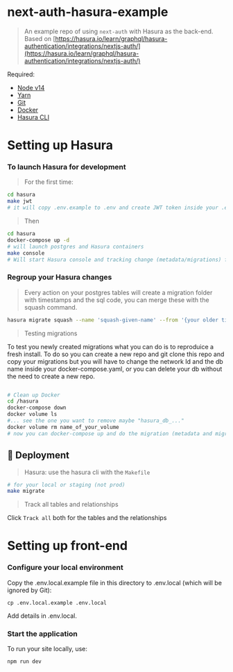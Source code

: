 # next-auth-hasura-example

> An example repo of using `next-auth` with Hasura as the back-end. Based on [https://hasura.io/learn/graphql/hasura-authentication/integrations/nextjs-auth/](https://hasura.io/learn/graphql/hasura-authentication/integrations/nextjs-auth/)

Required:
- [Node v14](https://nodejs.org/download/release/latest-v14.x/)
- [Yarn](https://classic.yarnpkg.com/en/docs/install/)
- [Git](https://git-scm.com/downloads)
- [Docker](https://docs.docker.com/get-started/overview/)
- [Hasura CLI](https://hasura.io/docs/latest/graphql/core/hasura-cli/install-hasura-cli.html)

# Setting up Hasura

### To launch Hasura for development

> For the first time:

```sh
cd hasura
make jwt
# it will copy .env.example to .env and create JWT token inside your .env
```

> Then

```sh
cd hasura
docker-compose up -d
# will launch postgres and Hasura containers
make console
# Will start Hasura console and tracking change (metadata/migrations) from the GUI.
```

### Regroup your Hasura changes

> Every action on your postgres tables will create a migration folder with timestamps and the sql code, you can merge these with the squash command.

```sh
hasura migrate squash --name 'squash-given-name' --from '{your older timestamps folder}'
```

> Testing migrations

To test you newly created migrations what you can do is to reproduice a fresh install. To do so you can create a new repo and git clone this repo and copy your migrations but you will have to change the network Id and the db name inside your docker-compose.yaml, or you can delete your db without the need to create a new repo.

```sh

# Clean up Docker
cd /hasura
docker-compose down
docker volume ls
#... see the one you want to remove maybe "hasura_db_..."
docker volume rm name_of_your_volume
# now you can docker-compose up and do the migration (metadata and migrations)
```

## 🚀 Deployment

> Hasura: use the hasura cli with the `Makefile`

```sh
# for your local or staging (not prod)
make migrate
```

> Track all tables and relationships

Click `Track all` both for the tables and the relationships

# Setting up front-end

### Configure your local environment

Copy the .env.local.example file in this directory to .env.local (which will be ignored by Git):

```
cp .env.local.example .env.local
```

Add details in .env.local.

### Start the application

To run your site locally, use:

```
npm run dev
```
